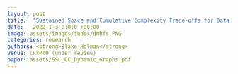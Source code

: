 ```yaml
---
layout: post
title:  "Sustained Space and Cumulative Complexity Trade-offs for Data-Dependent Memory-Hard Functions"
date:   2022-1-3 0:0:0 +00:00
image: assets/images/index/dmhfs.PNG
categories: research
authors: <strong>Blake Holman</strong>
venue: CRYPTO (under review)
paper: assets/SSC_CC_Dynamic_Graphs.pdf
---
```


